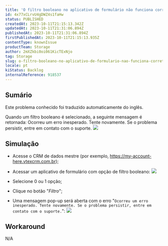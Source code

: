 ```yaml
---
title: 'O filtro booleano no aplicativo de formulário não funciona corretamente'
id: 4x77xCLrvU4gDWZ4s1faHw
status: PUBLISHED
createdAt: 2023-10-11T21:15:13.342Z
updatedAt: 2023-10-11T21:31:06.894Z
publishedAt: 2023-10-11T21:31:06.894Z
firstPublishedAt: 2023-10-11T21:15:13.935Z
contentType: knownIssue
productTeam: Storage
author: 2mXZkbi0oi061KicTExNjo
tag: Storage
slug: o-filtro-booleano-no-aplicativo-de-formulario-nao-funciona-corretamente
locale: pt
kiStatus: Backlog
internalReference: 918537
---
```


## Sumário

<div class="alert alert-info">
  <p>Este problema conhecido foi traduzido automaticamente do inglês.</p>
</div>


Quando um filtro booleano é selecionado, a seguinte mensagem é retornada:
Ocorreu um erro inesperado. Tente novamente. Se o problema persistir, entre em contato com o suporte.
 ![](https://vtexhelp.zendesk.com/attachments/token/HAwA6Uf51x49bxGLiziKpdQnj/?name=image.png)

## Simulação



- Acesse o CRM de dados mestre (por exemplo, https://my-account-here.vtexcrm.com.br);
- Acessar um aplicativo de formulário com opção de filtro booleano:
 ![](https://vtexhelp.zendesk.com/attachments/token/tyRYoZP61rVzhVBx3A1rHbGgf/?name=image.png)

- Selecione 0 ou 1 opção;
- Clique no botão "_Filtro_";
- Uma mensagem pop-up será aberta com o erro "`Ocorreu um erro inesperado. Tente novamente. Se o problema persistir, entre em contato com o suporte.`":
 ![](https://vtexhelp.zendesk.com/attachments/token/HAwA6Uf51x49bxGLiziKpdQnj/?name=image.png)

## Workaround


N/A





